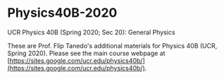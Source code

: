 # Physics40B-2020
UCR Physics 40B (Spring 2020; Sec 20): General Physics

These are Prof. Flip Tanedo's additional materials for Physics 40B (UCR, Spring 2020). Please see the main course webpage at [https://sites.google.com/ucr.edu/physics40b/](https://sites.google.com/ucr.edu/physics40b/).
